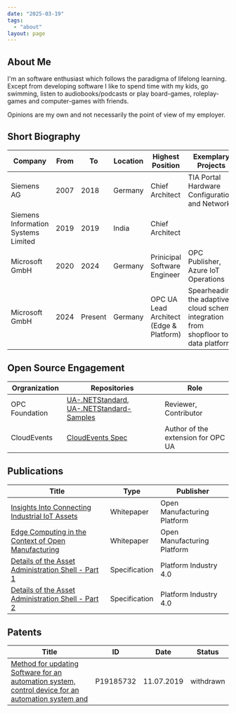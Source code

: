 ```yaml
---
date: "2025-03-19"
tags: 
  - "about"
layout: page
---
```


## About Me

I'm an software enthusiast which follows the paradigma of lifelong learning. Except from developing software I like to spend time with my kids, go swimming, listen to audiobooks/podcasts or play board-games, roleplay-games and computer-games with friends. 

Opinions are my own and not necessarily the point of view of my employer. 

## Short Biography

| Company | From | To | Location | Highest Position | Exemplary Projects |
| --- | --- | --- | --- | --- | --- |
| Siemens AG | 2007 | 2018 | Germany | Chief Architect | TIA Portal Hardware Configuration and Networks |
| Siemens Information Systems Limited | 2019 | 2019 | India | Chief Architect | |
| Microsoft GmbH | 2020 | 2024 | Germany | Prinicipal Software Engineer |  OPC Publisher, Azure IoT Operations |
| Microsoft GmbH | 2024 | Present | Germany | OPC UA Lead Architect (Edge & Platform) | Spearheading the adaptive cloud schema integration from shopfloor to data platform  |

## Open Source Engagement

| Orgranization | Repositories | Role |
| --- | --- | --- |
| OPC Foundation | [UA-.NETStandard](https://github.com/OPCFoundation/UA-.NETStandard), [UA-.NETStandard-Samples](https://github.com/OPCFoundation/UA-.NETStandard-Samples) | Reviewer, Contributor |
| CloudEvents | [CloudEvents Spec](https://github.com/cloudevents/spec/) | Author of the extension for OPC UA |

## Publications

| Title | Type | Publisher | 
| --- | --- | --- | 
| [Insights Into Connecting Industrial IoT Assets](/publications/OMP-IIoT-Connectivity-White-Paper-20201207.pdf) | Whitepaper | Open Manufacturing Platform |
| [Edge Computing in the Context of Open Manufacturing](/publications/OMP-IIoT-Connectivity-Edge-Computing-20210701.pdf) | Whitepaper | Open Manufacturing Platform | 
| [Details of the Asset Administration Shell - Part 1](https://www.plattform-i40.de/IP/Redaktion/EN/Downloads/Publikation/Details_of_the_Asset_Administration_Shell_Part1_V3.html)| Specification | Platform Industry 4.0 |
| [Details of the Asset Administration Shell - Part 2](https://www.plattform-i40.de/IP/Redaktion/EN/Downloads/Publikation/Details_of_the_Asset_Administration_Shell_Part2_V1.html) | Specification | Platform Industry 4.0 |

## Patents

| Title | ID | Date | Status |
| --- | --- | --- | --- |
| [Method for updating Software for an automation system, control device for an automation system and ](https://register.epo.org/application?number=EP19185732) | P19185732 | 11.07.2019 | withdrawn |
